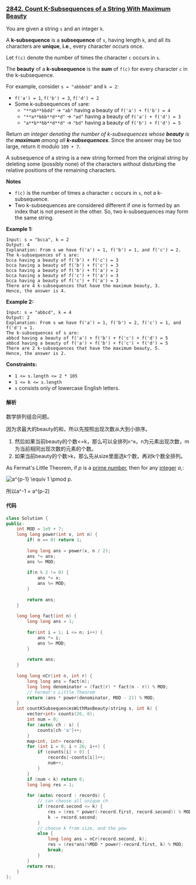 ### [2842. Count K-Subsequences of a String With Maximum Beauty](https://leetcode.com/problems/count-k-subsequences-of-a-string-with-maximum-beauty/)

You are given a string `s` and an integer `k`.

A **k-subsequence** is a **subsequence** of `s`, having length `k`, and all its characters are **unique**, **i.e**., every character occurs once.

Let `f(c)` denote the number of times the character `c` occurs in `s`.

The **beauty** of a **k-subsequence** is the **sum** of `f(c)` for every character `c` in the k-subsequence.

For example, consider `s = "abbbdd"` and `k = 2`:

- `f('a') = 1`, `f('b') = 3`, `f('d') = 2`
- Some k-subsequences of `s`are:
  - `"**ab**bbdd"` -> `"ab"` having a beauty of `f('a') + f('b') = 4`
  - `"**a**bbb**d**d"` -> `"ad"` having a beauty of `f('a') + f('d') = 3`
  - `"a**b**bb**d**d"` -> `"bd"` having a beauty of `f('b') + f('d') = 5`

Return *an integer denoting the number of k-subsequences* *whose **beauty** is the **maximum** among all **k-subsequences***. Since the answer may be too large, return it modulo `109 + 7`.

A subsequence of a string is a new string formed from the original string by deleting some (possibly none) of the characters without disturbing the relative positions of the remaining characters.

**Notes**

- `f(c)` is the number of times a character `c` occurs in `s`, not a k-subsequence.
- Two k-subsequences are considered different if one is formed by an index that is not present in the other. So, two k-subsequences may form the same string.

 

**Example 1:**

```
Input: s = "bcca", k = 2
Output: 4
Explanation: From s we have f('a') = 1, f('b') = 1, and f('c') = 2.
The k-subsequences of s are: 
bcca having a beauty of f('b') + f('c') = 3 
bcca having a beauty of f('b') + f('c') = 3 
bcca having a beauty of f('b') + f('a') = 2 
bcca having a beauty of f('c') + f('a') = 3
bcca having a beauty of f('c') + f('a') = 3 
There are 4 k-subsequences that have the maximum beauty, 3. 
Hence, the answer is 4. 
```

**Example 2:**

```
Input: s = "abbcd", k = 4
Output: 2
Explanation: From s we have f('a') = 1, f('b') = 2, f('c') = 1, and f('d') = 1. 
The k-subsequences of s are: 
abbcd having a beauty of f('a') + f('b') + f('c') + f('d') = 5
abbcd having a beauty of f('a') + f('b') + f('c') + f('d') = 5 
There are 2 k-subsequences that have the maximum beauty, 5. 
Hence, the answer is 2. 
```

 

**Constraints:**

- `1 <= s.length <= 2 * 105`
- `1 <= k <= s.length`
- `s` consists only of lowercase English letters.

#### 解析

数学排列组合问题。

因为求最大的beauty的和，所以先按照出现次数从大到小排序。

1. 然后如果当前beauty的个数<=k，那么可以全排列`n^m`，n为元素出现次数，m为当前相同出现次数的元素的个数。
2. 如果当前beauty的个数>k，那么先从size里面选k个数，再对k个数全排列。

As Fermat's Little Theorem, if *p* is a [prime number](https://en.wikipedia.org/wiki/Prime_number), then for any [integer](https://en.wikipedia.org/wiki/Integer) *a*,:

![a^{p-1} \equiv 1 \pmod p.](https://wikimedia.org/api/rest_v1/media/math/render/svg/58a9e1a77254c598a3bbd20ee75962c540381c54)

所以a^-1 = a^(p-2)

#### 代码

```c++
class Solution {
public:
    int MOD = 1e9 + 7;
    long long power(int x, int n) {
        if( n == 0) return 1;
        
        long long ans = power(x, n / 2);
        ans *= ans;
        ans %= MOD;
        
        if(n % 2 != 0) {
            ans *= x;
            ans %= MOD;
        }
        
        return ans;
    }
    
    long long fact(int n) {
        long long ans = 1;
        
        for(int i = 1; i <= n; i++) {
            ans *= i;
            ans %= MOD;
        }
        
        return ans;
    }
    
    long long nCr(int n, int r) {
        long long ans = fact(n);
        long long denominator = (fact(r) * fact(n - r)) % MOD;
        // Fermat's Little Theorem
        return (ans * power(denominator, MOD - 2)) % MOD;
    }
    int countKSubsequencesWithMaxBeauty(string s, int k) {
        vector<int> counts(26, 0);
        int num = 0;
        for (auto& ch : s) {
            counts[ch-'a']++;
        }
        map<int, int> records;
        for (int i = 0; i < 26; i++) {
            if (counts[i] > 0) {
                records[-counts[i]]++;
                num++;
            }
        }
        if (num < k) return 0;
        long long res = 1;
        
        for (auto& record : records) {
            // can choose all unique ch
            if (record.second <= k) {
                res = (res * power(-record.first, record.second)) % MOD;
                k -= record.second;
            }
            // choose k from size, and the pow
            else {
                long long ans = nCr(record.second, k);
                res = (res*ans)%MOD * power(-record.first, k) % MOD;
                break;
            }
        }
        return res;
    }
};
```
